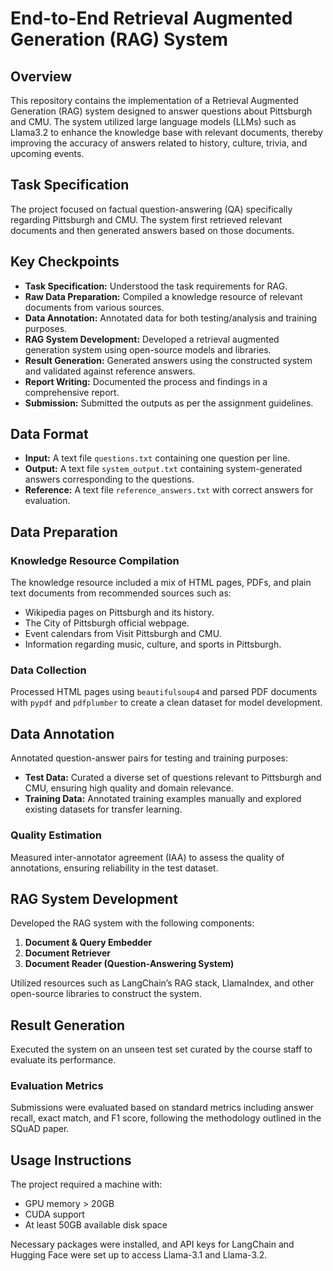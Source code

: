 # End-to-End Retrieval Augmented Generation (RAG) System

## Overview

This repository contains the implementation of a Retrieval Augmented Generation (RAG) system designed to answer questions about Pittsburgh and CMU. The system utilized large language models (LLMs) such as Llama3.2 to enhance the knowledge base with relevant documents, thereby improving the accuracy of answers related to history, culture, trivia, and upcoming events.

## Task Specification

The project focused on factual question-answering (QA) specifically regarding Pittsburgh and CMU. The system first retrieved relevant documents and then generated answers based on those documents.

## Key Checkpoints

- **Task Specification:** Understood the task requirements for RAG.
- **Raw Data Preparation:** Compiled a knowledge resource of relevant documents from various sources.
- **Data Annotation:** Annotated data for both testing/analysis and training purposes.
- **RAG System Development:** Developed a retrieval augmented generation system using open-source models and libraries.
- **Result Generation:** Generated answers using the constructed system and validated against reference answers.
- **Report Writing:** Documented the process and findings in a comprehensive report.
- **Submission:** Submitted the outputs as per the assignment guidelines.

## Data Format

- **Input:** A text file `questions.txt` containing one question per line.
- **Output:** A text file `system_output.txt` containing system-generated answers corresponding to the questions.
- **Reference:** A text file `reference_answers.txt` with correct answers for evaluation.

## Data Preparation

### Knowledge Resource Compilation

The knowledge resource included a mix of HTML pages, PDFs, and plain text documents from recommended sources such as:

- Wikipedia pages on Pittsburgh and its history.
- The City of Pittsburgh official webpage.
- Event calendars from Visit Pittsburgh and CMU.
- Information regarding music, culture, and sports in Pittsburgh.

### Data Collection

Processed HTML pages using `beautifulsoup4` and parsed PDF documents with `pypdf` and `pdfplumber` to create a clean dataset for model development.

## Data Annotation

Annotated question-answer pairs for testing and training purposes:

- **Test Data:** Curated a diverse set of questions relevant to Pittsburgh and CMU, ensuring high quality and domain relevance.
- **Training Data:** Annotated training examples manually and explored existing datasets for transfer learning.

### Quality Estimation

Measured inter-annotator agreement (IAA) to assess the quality of annotations, ensuring reliability in the test dataset.

## RAG System Development

Developed the RAG system with the following components:

1. **Document & Query Embedder**
2. **Document Retriever**
3. **Document Reader (Question-Answering System)**

Utilized resources such as LangChain’s RAG stack, LlamaIndex, and other open-source libraries to construct the system.

## Result Generation

Executed the system on an unseen test set curated by the course staff to evaluate its performance. 

### Evaluation Metrics

Submissions were evaluated based on standard metrics including answer recall, exact match, and F1 score, following the methodology outlined in the SQuAD paper.

## Usage Instructions

The project required a machine with:

- GPU memory > 20GB
- CUDA support
- At least 50GB available disk space

Necessary packages were installed, and API keys for LangChain and Hugging Face were set up to access Llama-3.1 and Llama-3.2.
